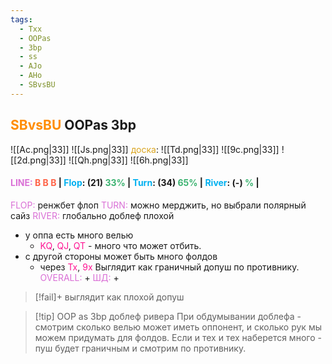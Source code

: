```yaml
---
tags:
  - Txx
  - OOPas
  - 3bp
  - ss
  - AJo
  - AHo
  - SBvsBU
---
```

## <span style="color:rgb(255, 140, 0)">SBvsBU</span> OOPas 3bp 
![[Ac.png|33]] ![[Js.png|33]]   <span style="color:rgb(218, 165, 32)">доска</span>: ![[Td.png|33]] ![[9c.png|33]] ![[2d.png|33]]    ![[Qh.png|33]]    ![[6h.png|33]]
#### <span style="color:rgb(218, 112, 214)">LINE:</span> <span style="font-weight:bold; color:rgb(255, 99, 71)">B B B </span>| <span style="color:rgb(0, 176, 240)">Flop</span>:  (21) <span style="color:rgb(60, 179, 113)">33%</span> | <span style="color:rgb(0, 176, 240)">Turn</span>: (34) <span style="color:rgb(60, 179, 113)">65%</span> | <span style="color:rgb(0, 176, 240)">River</span>: (-) <span style="color:rgb(60, 179, 113)">%</span> |
<span style="color:rgb(218, 112, 214)">FLOP:</span> ренжбет флоп
<span style="color:rgb(218, 112, 214)">TURN:</span> можно мерджить, но выбрали полярный сайз
<span style="color:rgb(218, 112, 214)">RIVER:</span> глобально доблеф плохой
- у оппа есть много велью
	- <span style="color:rgb(255, 20, 147)">KQ</span>, <span style="color:rgb(255, 20, 147)">QJ</span>, <span style="color:rgb(255, 20, 147)">QT</span> - много что может отбить.
- с другой стороны может быть много фолдов
	- через <span style="color:rgb(255, 20, 147)">Тх</span>, <span style="color:rgb(255, 20, 147)">9х</span>
Выглядит как граничный допуш по противнику.
<span style="color:rgb(218, 112, 214)">OVERALL:</span> +
<span style="color:rgb(218, 112, 214)">ШД:</span> +
> [!fail]+
> выглядит как плохой допуш 

> [!tip] OOP as 3bp доблеф ривера
> При обдумывании доблефа - смотрим сколько велью может иметь оппонент, и сколько рук мы можем придумать для фолдов. 
> Если и тех и тех наберется много - пуш будет граничным и смотрим по противнику.

